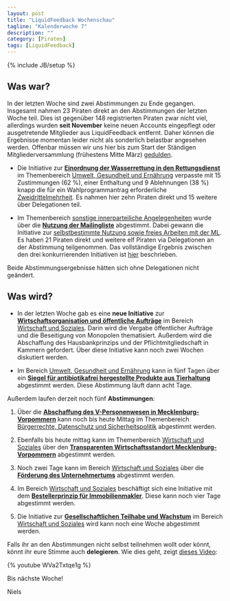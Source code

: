 ```yaml
---
layout: post
title: "LiquidFeedback Wochenschau"
tagline: "Kalenderwoche 7"
description: ""
category: [Piraten]
tags: [LiquidFeedback]
---
```

{% include JB/setup %}

## Was war?

In der letzten Woche sind zwei Abstimmungen zu Ende gegangen. Insgesamt nahmen 23 Piraten direkt an den Abstimmungen der letzten Woche teil. Dies ist gegenüber 148 registrierten Piraten zwar nicht viel, allerdings wurden **seit November** keine neuen Accounts eingepflegt oder ausgetretende Mitglieder aus LiquidFeedback entfernt. Daher können die Ergebnisse momentan leider nicht als sonderlich belastbar angesehen werden. Offenbar müssen wir uns hier bis zum Start der Ständigen Mitgliederversammlung (frühestens Mitte März) [gedulden](http://news.piratenpartei.de/showthread.php?tid=273270).

- Die Initiative zur [**Einordnung der Wasserrettung in den Rettungsdienst**](https://lqpp.de/mv/initiative/show/210.html) im Themenbereich [Umwelt, Gesundheit und Ernährung](https://lqpp.de/mv/area/show/15.html) verpasste mit 15 Zustimmungen (62 %), einer Enthaltung und 9 Ablehnungen (38 %) knapp die für ein Wahlprogrammantrag erforderliche [Zweidrittelmehrheit](https://lqpp.de/mv/policy/list.html). Es nahmen hier zehn Piraten direkt und 15 weitere über Delegationen teil.

- Im Themenbereich [sonstige innerparteiliche Angelegenheiten](https://lqpp.de/mv/area/show/9.html) wurde über die [**Nutzung der Mailingliste**](https://lqpp.de/mv/issue/show/146.html) abgestimmt. Dabei gewann die Initiative zur [selbstbestimmte Nutzung sowie freies Arbeiten mit der ML](https://lqpp.de/mv/initiative/show/209.html). Es haben 21 Piraten direkt und weitere elf Piraten via Delegationen an der Abstimmung teilgenommen. Das vollständige Ergebnis zwischen den drei konkurrierenden Initiativen ist [hier](http://lqfb.nlohmann.me/mv/146.html) beschrieben.

Beide Abstimmungsergebnisse hätten sich ohne Delegationen nicht geändert.


## Was wird?

- In der letzten Woche gab es eine **neue Initiative** zur [**Wirtschaftsorganisation und öffentliche Aufträge**](https://lqpp.de/mv/initiative/show/218.html) im Bereich [Wirtschaft und Soziales](https://lqpp.de/mv/area/show/17.html). Darin wird die Vergabe öffentlicher Aufträge und die Beseitigung von Monopolen thematisiert. Außerdem wird die Abschaffung des Hausbankprinzips und der Pflichtmitgliedschaft in Kammern gefordert. Über diese Initiative kann noch zwei Wochen diskutiert werden.

- Im Bereich [Umwelt, Gesundheit und Ernährung](https://lqpp.de/mv/area/show/15.html) kann in fünf Tagen über ein [**Siegel für antibiotikafrei hergestellte Produkte aus Tierhaltung**](https://lqpp.de/mv/initiative/show/217.html) abgestimmt werden. Diese Abstimmung läuft dann acht Tage.

Außerdem laufen derzeit noch fünf **Abstimmungen**:

1. Über die [**Abschaffung des V-Personenwesen in Mecklenburg-Vorpommern**](https://lqpp.de/mv/initiative/show/211.html) kann noch bis heute Mittag im Themenbereich [Bürgerrechte, Datenschutz und Sicherheitspolitik](https://lqpp.de/mv/area/show/13.html) abgestimmt werden.

2. Ebenfalls bis heute mittag kann im Themenbereich [Wirtschaft und Soziales](https://lqpp.de/mv/area/show/17.html) über den [**Transparenten Wirtschaftsstandort Mecklenburg-Vorpommern**](https://lqpp.de/mv/issue/show/149.html) abgestimmt werden.

3. Noch zwei Tage kann im Bereich [Wirtschaft und Soziales](https://lqpp.de/mv/area/show/17.html) über die [**Förderung des Unternehmertums**](https://lqpp.de/mv/initiative/show/214.html) abgestimmt werden.

4. Im Bereich [Wirtschaft und Soziales](https://lqpp.de/mv/area/show/17.html) beschäftigt sich eine Initiative mit dem [**Bestellerprinzip für Immobilienmakler**](https://lqpp.de/mv/initiative/show/215.html). Diese kann noch vier Tage abgestimmt werden.

5. Die Initiative zur [**Gesellschaftlichen Teilhabe und Wachstum**](https://lqpp.de/mv/initiative/show/216.html) im Bereich [Wirtschaft und Soziales](https://lqpp.de/mv/area/show/17.html) wird kann noch eine Woche abgestimmt werden.

Falls ihr an den Abstimmungen nicht selbst teilnehmen wollt oder könnt, könnt ihr eure Stimme auch **delegieren**. Wie dies geht, zeigt [dieses Video](https://www.youtube.com/watch?v=WVa2Txtqe1g):

{% youtube WVa2Txtqe1g %}

Bis nächste Woche!

Niels
